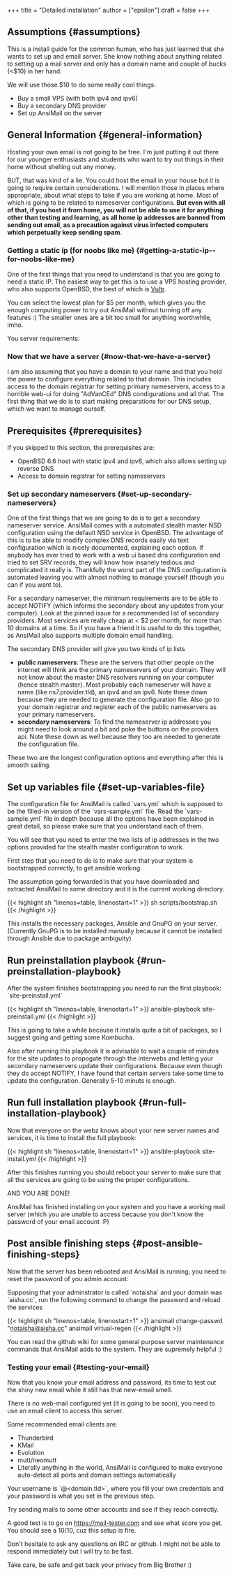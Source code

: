 +++
title = "Detailed installation"
author = ["epsilon"]
draft = false
+++

## Assumptions {#assumptions}

This is a install guide for the common human, who has just learned that she wants to set up and email server.
She know nothing about anything related to setting up a mail server and only has a domain name and couple of bucks (<$10) in her hand.

We will use those $10 to do some really cool things:

-   Buy a small VPS (with both ipv4 and ipv6)
-   Buy a secondary DNS provider
-   Set up AnsiMail on the server


## General Information {#general-information}

Hosting your own email is not going to be free.
I'm just putting it out there for our younger enthusiasts and students who want to try out things in their home without shelling out any money.

BUT, that was kind of a lie.
You could host the email in your house but it is going to require certain considerations. I will mention those in places where appropriate, about what steps to take if you are working at home. Most of which is going to be related to nameserver configurations. ****But even with all of that, if you host it from home, you will not be able to use it for anything other than testing and learning, as all home ip addresses are banned from sending out email, as a precaution against virus infected computers which perpetually keep sending spam****.


### Getting a static ip (for noobs like me) {#getting-a-static-ip--for-noobs-like-me}

One of the first things that you need to understand is that you are going to need a static IP. The easiest way to get this is to use a VPS hosting provider, who also supports OpenBSD, the best of which is [Vultr](<https://vultr.com>).

You can select the lowest plan for $5 per month, which gives you the enough computing power to try out AnsiMail without turning off any features :)
The smaller ones are a bit too small for anything worthwhile, imho.

You server requirements:


### Now that we have a server {#now-that-we-have-a-server}

I am also assuming that you have a domain to your name and that you hold the power to configure everything related to that domain. This includes access to the domain registrar for setting primary nameservers, access to a horrible web-ui for doing "AdVanCEd" DNS condigurations and all that.
The first thing that we do is to start making preparations for our DNS setup, which we want to manage ourself.


## Prerequisites {#prerequisites}

If you skipped to this section, the prerequisites are:

-   OpenBSD 6.6 host with static ipv4 and ipv6, which also allows setting up reverse DNS
-   Access to domain registrar for setting nameservers


### Set up secondary nameservers {#set-up-secondary-nameservers}

One of the first things that we are going to do is to get a secondary nameserver service.
AnsiMail comes with a automated stealth master NSD configuration using the default NSD service in OpenBSD.
The advantage of this is to be able to modify complex DNS records easily via text configuration which is nicely documented, explaining each option. If anybody has ever tried to work with a web ui based dns configuration and tried to set SRV records, they will know how insanely tedious and complicated it really is.
Thankfully the worst part of the DNS configuration is automated leaving you with almost nothing to manage yourself (though you can if you want to).

For a secondary nameserver, the minimum requirements are to be able to accept NOTIFY (which informs the secondary about any updates from your computer).
Look at the pinned issue for a recommended list of secondary providers. Most services are really cheap at < $2 per month, for more than 10 domains at a time. So if you have a friend it is useful to do this together, as AnsiMail also supports multiple domain email handling.

The secondary DNS provider will give you two kinds of ip lists

-   **public nameservers**: These are the servers that other people on the internet will think are the primary nameservers of your domain. They will not know about the master DNS resolvers running on your computer (hence stealth master). Most probably each nameserver will have a name (like ns7.provider.tld), an ipv4 and an ipv6. Note these down because they are needed to generate the configuration file. Also go to your domain registrar and register each of the public nameservers as your primary nameservers.
-   **secondary nameservers**: To find the nameserver ip addresses you might need to look around a bit and poke the buttons on the providers api. Note these down as well because they too are needed to generate the configuration file.

These two are the longest configuration options and everything after this is smooth sailing.


## Set up variables file {#set-up-variables-file}

The configuration file for AnsiMail is called \`vars.yml\` which is supposed to be the filled-in version of the \`vars-sample.yml\` file.
Read the \`vars-sample.yml\` file in depth because all the options have been explained in great detail, so please make sure that you understand each of them.

You will see that you need to enter the two lists of ip addresses in the two options provided for the stealth master configuration to work.

First step that you need to do is to make sure that your system is bootstrapped correctly, to get ansible working.

The assumption going forwarded is that you have downloaded and extracted AnsiMail to some directory and it is the current working directory.

{{< highlight sh "linenos=table, linenostart=1" >}}
sh scripts/bootstrap.sh
{{< /highlight >}}

This installs the necessary packages, Ansible and GnuPG on your server.
(Currently GnuPG is to be installed manually because it cannot be installed through Ansible due to package ambiguity)


## Run preinstallation playbook {#run-preinstallation-playbook}

After the system finishes bootstrapping you need to run the first playbook: \`site-preinstall.yml\`

{{< highlight sh "linenos=table, linenostart=1" >}}
ansible-playbook site-preinstall.yml
{{< /highlight >}}

This is going to take a while because it installs quite a bit of packages, so I suggest going and getting some Kombucha.

Also after running this playbook it is advisable to wait a couple of minutes for the site updates to propogate through the interwebs and letting your secondary nameservers update their configurations. Because even though they do accept NOTIFY, I have found that certain servers take some time to update the configuration. Generally 5-10 minuts is enough.


## Run full installation playbook {#run-full-installation-playbook}

Now that everyone on the webz knows about your new server names and services, it is time to install the full playbook:

{{< highlight sh "linenos=table, linenostart=1" >}}
ansible-playbook site-install.yml
{{< /highlight >}}

After this finishes running you should reboot your server to make sure that all the services are going to be using the proper configurations.

AND YOU ARE DONE!

AnsiMail has finished installing on your system and you have a working mail server (which you are unable to access because you don't know the password of your email account :P)


## Post ansible finishing steps {#post-ansible-finishing-steps}

Now that the server has been rebooted and AnsiMail is running, you need to reset the password of you admin account:

Supposing that your adminstrator is called \`notaisha\` and your domain was \`aisha.cc\`, run the following command to change the password and reload the services

{{< highlight sh "linenos=table, linenostart=1" >}}
ansimail change-passwd "notaisha@aisha.cc"
ansimail virtual-regen
{{< /highlight >}}

You can read the github wiki for some general purpose server maintenance commands that AnsiMail adds to the system. They are supremely helpful :)


### Testing your email {#testing-your-email}

Now that you know your email address and password, its time to test out the shiny new email while it still has that new-email smell.

There is no web-mail configured yet (it is going to be soon), you need to use an email client to access this server.

Some recommended email clients are:

-   Thunderbird
-   KMail
-   Evolution
-   mutt/neomutt
-   Literally anything in the world, AnsiMail is configured to make everyone auto-detect all ports and domain settings automatically

Your username is \`<admin>@<domain.tld>\`, where you fill your own credentials and your password is what you set in the previous step.

Try sending mails to some other accounts and see if they reach correctly.

A good test is to go on <https://mail-tester.com> and see what score you get. You should see a 10/10, cuz this setup is fire.

Don't hesitate to ask any questions on IRC or github. I might not be able to respond immediately but I will try to be fast.

Take care, be safe and get back your privacy from Big Brother :)
